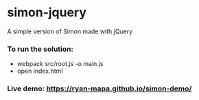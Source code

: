 # simon-jquery
A simple version of Simon made with jQuery

### To run the solution:
- webpack src/root.js -o main.js
- open index.html

### Live demo:  https://ryan-mapa.github.io/simon-demo/